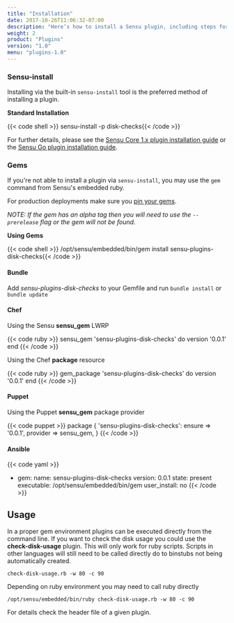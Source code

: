 ```yaml
---
title: "Installation"
date: 2017-10-26T11:06:32-07:00
description: "Here’s how to install a Sensu plugin, including steps for standard installation and gems. This guide also includes tips for checking disk usage, which only works for Ruby scripts. Read on to learn more."
weight: 2
product: "Plugins"
version: "1.0"
menu: "plugins-1.0"
---
```


### Sensu-install

Installing via the built-in `sensu-install` tool is the preferred method of installing a plugin.

**Standard Installation**

{{< code shell >}}
sensu-install -p disk-checks{{< /code >}}


For further details, please see the [Sensu Core 1.x plugin installation guide][1] or the [Sensu Go plugin installation guide][3].

### Gems

If you're not able to install a plugin via `sensu-install`, you may use the `gem` command from Sensu's embedded ruby. 

For production deployments make sure you [pin your gems][2].

_NOTE: If the gem has an alpha tag then you will need to use the `--prerelease` flag or the gem will not be found._

**Using Gems**

{{< code shell >}}
/opt/sensu/embedded/bin/gem install sensu-plugins-disk-checks{{< /code >}}

#### Bundle

Add *sensu-plugins-disk-checks* to your Gemfile and run `bundle install` or `bundle update`

#### Chef

Using the Sensu **sensu_gem** LWRP

{{< code ruby >}}
sensu_gem 'sensu-plugins-disk-checks' do
  version '0.0.1'
end
{{< /code >}}

Using the Chef **package** resource

{{< code ruby >}}
gem_package 'sensu-plugins-disk-checks' do
  version '0.0.1'
end
{{< /code >}}

#### Puppet

Using the Puppet **sensu_gem** package provider

{{< code puppet >}}
package { 'sensu-plugins-disk-checks':
  ensure   => '0.0.1',
  provider => sensu_gem,
}
{{< /code >}}

#### Ansible

{{< code yaml >}}
- gem: 
    name: sensu-plugins-disk-checks 
    version: 0.0.1 
    state: present 
    executable: /opt/sensu/embedded/bin/gem
    user_install: no
{{< /code >}}

## Usage

In a proper gem environment plugins can be executed directly from the command line. If you want to check the disk usage you could use the **check-disk-usage** plugin.  This will only work for ruby scripts.  Scripts in other languages will still need to be called directly do to binstubs not being automatically created.

```
check-disk-usage.rb -w 80 -c 90
```

Depending on ruby environment you may need to call ruby directly

```
/opt/sensu/embedded/bin/ruby check-disk-usage.rb -w 80 -c 90
```

For details check the header file of a given plugin.

<!-- LINKS -->
[1]: /sensu-core/latest/installation/installing-plugins/
[2]: https://github.com/sensu-plugins/community/blob/master/best_practices/production_deployments/plugins/PINNING_VERSIONS.md
[3]: /sensu-go/latest/installation/plugins
